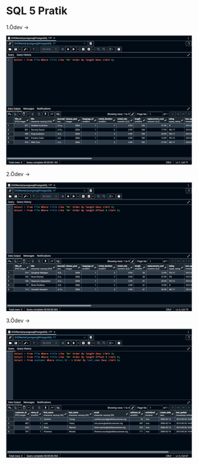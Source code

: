 # SQL 5 Pratik

1.Ödev ->







![Örnek Resim](https://github.com/OsmanOzyasar/SQL_projects/blob/main/SQL_5/images/image(1).png)

2.Ödev ->







![Örnek Resim](https://github.com/OsmanOzyasar/SQL_projects/blob/main/SQL_5/images/image(2).png)

3.Ödev ->







![Örnek Resim](https://github.com/OsmanOzyasar/SQL_projects/blob/main/SQL_5/images/image(3).png)
